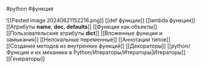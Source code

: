 #python #функция 

![[Pasted image 20240621152216.png]]
[[def функции]]
[[lambda функции]]
[[Атрибуты __name__, __doc__, __defaults__]]
[[Функции как объекты]]
[[Пользовательские атрибуты __dict__]]
[[Вложенные функции и замыкания]]
[[Нелокальные переменные]]
[[Аннотации типов]]
[[Создание методов из внутренних функций]]
[[Декораторы]]
[[python/Функции и их механики в Python/Итераторы/Итераторы|Итераторы]]
[[Генераторы]]